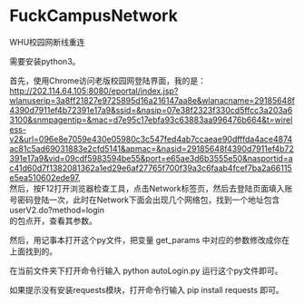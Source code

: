 # FuckCampusNetwork
WHU校园网断线重连

需要安装python3。

首先，使用Chrome访问老版校园网登陆界面，我的是：http://202.114.64.105:8080/eportal/index.jsp?wlanuserip=3a8ff21827e9725895d16a216147aa8e&wlanacname=29185648f4390d7911ef4b72391e17a9&ssid=&nasip=07e38f2323f330cd5ffcc3a203a63100&snmpagentip=&mac=d7e95c17ebfa93c63883aa996476b664&t=wireless-v2&url=096e8e7059e430e05980c3c547fed4ab7ccaeae90dfffda4ace4874ac81c5ad69031883e2cfd5141&apmac=&nasid=29185648f4390d7911ef4b72391e17a9&vid=09cdf5983594be55&port=e65ae3d6b3555e50&nasportid=ac41d60d7f1382081362a1ed29e6af27765f700f39a3c6faab4fcef7ba2a66115e5ea510602ede97,  
然后，按F12打开浏览器检查工具，点击Network标签页，然后去登陆页面填入账号密码登陆一次，此时在Network下面会出现几个网络包，找到一个地址包含userV2.do?method=login  
的包点开，查看其参数。  

然后，用记事本打开这个py文件，把变量 get_params 中对应的参数修改成你在上面找到的。  

在当前文件夹下打开命令行输入 python autoLogin.py 运行这个py文件即可。  

如果提示没有安装requests模块，打开命令行输入 pip install requests 即可。  

